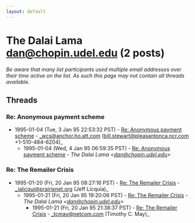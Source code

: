 ```yaml
---
layout: default
---
```


# The Dalai Lama <dan@chopin.udel.edu> (2 posts)

_Be aware that many list participants used multiple email addresses over their time active on the list. As such this page may not contain all threads available._

## Threads

### Re: Anonymous payment scheme
+ 1995-01-04 (Tue, 3 Jan 95 22:53:32 PST) - [Re: Anonymous payment scheme](/archive/1995/01/a5fa3a182963cfe9873c53e26fefb80d0005142d689ab2d396206444ebb5028d) - _wcs@anchor.ho.att.com (bill.stewart@pleasantonca.ncr.com +1-510-484-6204)_
  + 1995-01-04 (Wed, 4 Jan 95 06:59:35 PST) - [Re: Anonymous payment scheme](/archive/1995/01/30edc16d5d4a626c656e1c955ad08cd06fe2777342bd5353210984e22ada06fc) - _The Dalai Lama \<dan@chopin.udel.edu\>_

### Re: The Remailer Crisis
+ 1995-01-20 (Fri, 20 Jan 95 08:27:16 PST) - [Re: The Remailer Crisis](/archive/1995/01/b4d48889d5e5d01af44f50e5a185082dd337d9070c6f5563733c0a3a1a5877ea) - _jalicqui@prairienet.org (Jeff Licquia)_
  + 1995-01-21 (Fri, 20 Jan 95 19:20:06 PST) - [Re: The Remailer Crisis](/archive/1995/01/8e6e4e98da9fedd1653ac4c468fefcdc7ef3b9724b306877f1911ef5c36bb28a) - _The Dalai Lama \<dan@chopin.udel.edu\>_
    + 1995-01-21 (Fri, 20 Jan 95 21:38:37 PST) - [Re: The Remailer Crisis](/archive/1995/01/c74cef46ed42c06e2566ce2bb452649a8513e38aaffa9e1a9520190c70766361) - _tcmay@netcom.com (Timothy C. May)_

